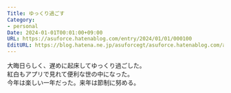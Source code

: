 ```yaml
---
Title: ゆっくり過ごす
Category:
- personal
Date: 2024-01-01T00:01:00+09:00
URL: https://asuforce.hatenablog.com/entry/2024/01/01/000100
EditURL: https://blog.hatena.ne.jp/asuforcegt/asuforce.hatenablog.com/atom/entry/6801883189071427066
---
```


大晦日らしく、遅めに起床してゆっくり過ごした。  
紅白もアプリで見れて便利な世の中になった。  
今年は楽しい一年だった。来年は節制に努める。
